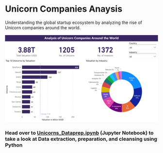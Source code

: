 # Unicorn Companies Anaysis
Understanding the global startup ecosystem by analyzing the rise of Unicorn companies around the world.

![Dashboard screenshot](Unicorns_analysis.jpg "Page 1")

### Head over to [Unicorns_Dataprep.ipynb](Unicorns_Dataprep.ipynb) (Jupyter Notebook) to take a look at Data extraction, preparation, and cleansing using Python
